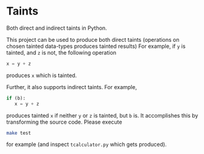 # Taints
Both direct and indirect taints in Python.

This project can be used to produce both direct taints (operations on chosen tainted data-types produces tainted results)
For example, if `y` is tainted, and `z` is not, the following operation
```python
x = y + z
```
produces `x` which is tainted.

Further, it also supports indirect taints. For example,
```python
if (b):
   x = y + z
```
produces tainted `x` if neither `y` or `z` is tainted, but `b` is. It
accomplishes this by transforming the source code. Please execute
```bash
make test
```
for example (and inspect `tcalculator.py` which gets produced).
